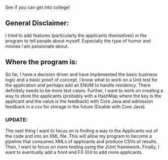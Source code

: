 See if you can get into college!

## General Disclaimer:
I tried to add features (particularly the applicants themselves) in the program to tell people about myself. Especially the type of humor and movies I am passionate about.

## Where the program is:
So far, I have a decision driver and have implemented the basic business logic and a basic proof of concept. I know what to work on a Unit test for the application and perhaps add an ENUM to handle residency. There definitely needs to be more test cases. Further, I want to work on creating a way to store the applicants (probably with a HashMap where the key is the applicant and the value is the feedback) with Core Java and admission feedback in a csv for storage in the future (Doable with Core Java).

### UPDATE: 
The next thing I want to focus on is finding a way to the Applicants out of the code and into an XML file. This will allow my program to become a pipeline that consumes XMLs of applicants and produce CSVs of results. Then, I want to focus on more testing using the JUnit framework. Finally, I want to eventually add a front end FX GUI to add more applicants.  
